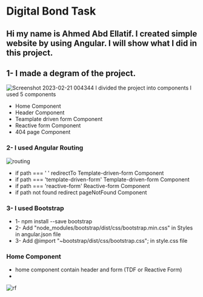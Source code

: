 # Digital Bond Task
## Hi my name is Ahmed Abd Ellatif. I created simple website by using Angular. I will show what I did in this project.

## 1- I made a degram of the project.
![Screenshot 2023-02-21 004344](https://user-images.githubusercontent.com/61418344/220211173-23d7eace-84df-45fa-808d-8a1aa18aa3aa.jpg)
I divided the project into components I used 5 components
   - Home Component
   - Header Component
   - Teamplate driven form Component
   - Reactive form Component
   - 404 page Component
  
 ### 2- I used Angular Routing 

![routing](https://user-images.githubusercontent.com/61418344/220211801-58967d18-ea4c-46d3-baa5-fb5135f6846b.jpg)

- if path === ' ' redirectTo Template-driven-form Component
- if path === 'template-driven-form'  Template-driven-form Component
- if path === 'reactive-form'  Reactive-form Component
- if path not found  redirect pageNotFound Component


 ### 3- I used Bootstrap
 
 - 1- npm install --save bootstrap
 - 2- Add "node_modules/bootstrap/dist/css/bootstrap.min.css" in Styles in angular.json file 
 - 3- Add @import "~bootstrap/dist/css/bootstrap.css"; in style.css file


### Home Component 

-  home component contain header and form (TDF or Reactive Form) 
- 
![rf](https://user-images.githubusercontent.com/61418344/220213554-1b15a372-a5d4-4392-89e0-891183b859fc.jpg)



